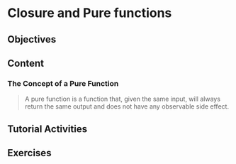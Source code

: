 # Closure and Pure functions

## Objectives

## Content

### The Concept of a Pure Function

> A pure function is a function that, given the same input, will always return the same output and does not have any observable side effect.

## Tutorial Activities

## Exercises